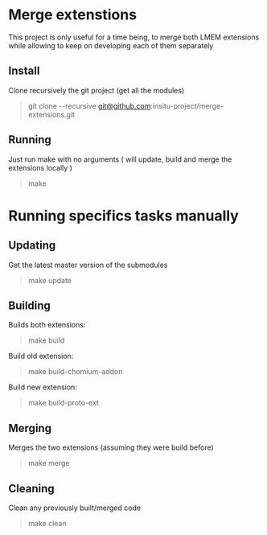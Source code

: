 # Merge extenstions

This project is only useful for a time being, to merge both LMEM extensions
while allowing to keep on developing each of them separately

## Install

Clone recursively the git project (get all the modules)
> git clone --recursive git@github.com:insitu-project/merge-extensions.git

## Running

Just run make with no arguments ( will update, build and merge the extensions locally )
> make

# Running specifics tasks manually

## Updating

Get the latest master version of the submodules
> make update

## Building

Builds both extensions:
> make build

Build old extension:
> make build-chomium-addon

Build new extension:
> make build-proto-ext

## Merging

Merges the two extensions (assuming they were build before)
> make merge

## Cleaning

Clean any previously built/merged code
> make clean

